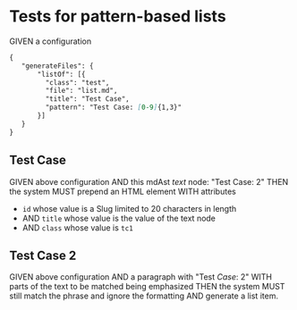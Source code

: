 # Tests for pattern-based lists

GIVEN a configuration
~~~md
{
   "generateFiles": {
       "listOf": [{
         "class": "test",
         "file": "list.md",
         "title": "Test Case",
         "pattern": "Test Case: [0-9]{1,3}"
       }]
   }
}
~~~

## Test Case

GIVEN above configuration
AND this mdAst *text* node: "Test Case: 2"
THEN the system MUST prepend an HTML element WITH attributes
  - `id` whose value is a Slug limited to 20 characters in length
  - AND `title` whose value is the value of the text node
  - AND `class` whose value is `tc1`


## Test Case 2

GIVEN above configuration
AND a paragraph with "Test *Case*: 2"
WITH parts of the text to be matched being emphasized
THEN the system MUST still match the phrase and ignore the formatting
AND generate a list item.
